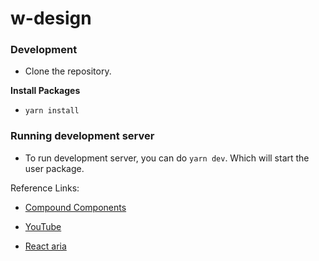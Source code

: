# w-design

### Development

- Clone the repository.

**Install Packages**

- `yarn install`

### Running development server

- To run development server, you can do `yarn dev`. Which will start the user package.

Reference Links:

- [Compound Components](https://kentcdodds.com/blog/compound-components-with-react-hooks)

- [YouTube](https://www.youtube.com/watch?v=vPRdY87_SH0)

- [React aria](https://react-spectrum.adobe.com/react-aria/index.html)
